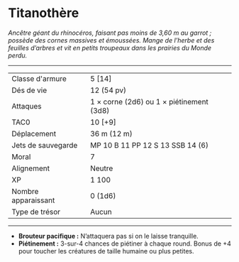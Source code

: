 # Titanothère


*Ancêtre géant du rhinocéros, faisant pas moins de 3,60 m au garrot ;
possède des cornes massives et émoussées. Mange de l’herbe et des
feuilles d’arbres et vit en petits troupeaux dans les prairies du Monde
perdu.*

-----

|                     |                                          |
| ------------------- | ---------------------------------------- |
| Classe d'armure     | 5 \[14\]                                 |
| Dés de vie          | 12 (54 pv)                               |
| Attaques            | 1 × corne (2d6) ou 1 × piétinement (3d8) |
| TAC0                | 10 \[+9\]                                |
| Déplacement         | 36 m (12 m)                              |
| Jets de sauvegarde  | MP 10 B 11 PP 12 S 13 SSB 14 (6)         |
| Moral               | 7                                        |
| Alignement          | Neutre                                   |
| XP                  | 1 100                                    |
| Nombre apparaissant | 0 (1d6)                                  |
| Type de trésor      | Aucun                                    |

-----

  - **Brouteur pacifique :** N’attaquera pas si on le laisse tranquille.
  - **Piétinement :** 3-sur-4 chances de piétiner à chaque round. Bonus
    de +4 pour toucher les créatures de taille humaine ou plus petites.